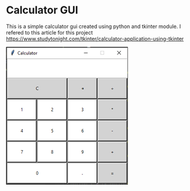 # Calculator GUI

This is a simple calculator gui created using python and tkinter module. I refered to this article for this project https://www.studytonight.com/tkinter/calculator-application-using-tkinter  

![](image.png)